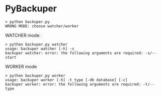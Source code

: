 # PyBackuper

```
> python backuper.py
WRONG MODE: choose watcher/worker
```

WATCHER mode:
```
> python backuper.py watcher
usage: backuper watcher [-h] -s
backuper watcher: error: the following arguments are required: -s/--start
```

WORKER mode
```
> python backuper.py worker
usage: backuper worker [-h] -t type [-db database] [-c]
backuper worker: error: the following arguments are required: -t/--type
```